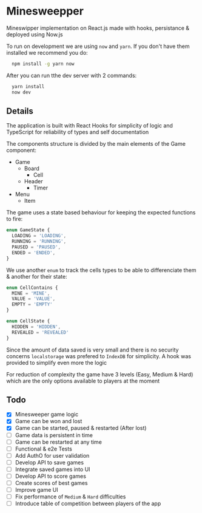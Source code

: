 # Minesweepper

Mineswipper implementation on React.js made with hooks, persistance & deployed using Now.js

To run on development we are using `now` and `yarn`. If you don't have them installed we recommend you do:
```bash
  npm install -g yarn now
```
After you can run tthe dev server with 2 commands:
```bash
  yarn install
  now dev
```
## Details

The application is built with React Hooks for simplicity of logic and TypeScript 
for reliability of types and self documentation

The components structure is divided by the main elements of the Game component:
- Game
  - Board
    - Cell
  - Header
    - Timer
- Menu
  - Item

The game uses a state based behaviour for keeping the expected functions 
to fire:

```TypeScript
enum GameState {
  LOADING = 'LOADING',
  RUNNING = 'RUNNING',
  PAUSED = 'PAUSED',
  ENDED = 'ENDED',
}
```

We use another `enum` to track the cells types to be able to differenciate
them & another for their state:

```TypeScript
enum CellContains {
  MINE = 'MINE',
  VALUE = 'VALUE',
  EMPTY = 'EMPTY'
}

enum CellState {
  HIDDEN = 'HIDDEN',
  REVEALED = 'REVEALED'
}
```

Since the amount of data saved is very small and there is no security concerns
`localstorage` was prefered to `IndexDB` for simplicity. A hook was provided 
to simplify even more the logic

For reduction of complexity the game have 3 levels (Easy, Medium & Hard) which
are the only options available to players at the moment

## Todo
- [x] Minesweeper game logic
- [x] Game can be won and lost
- [x] Game can be started, paused & restarted (After lost)
- [ ] Game data is persistent in time
- [ ] Game can be restarted at any time
- [ ] Functional & e2e Tests
- [ ] Add AuthO for user validation
- [ ] Develop API to save games
- [ ] Integrate saved games into UI
- [ ] Develop API to score games
- [ ] Create scores of best games
- [ ] Improve game UI
- [ ] Fix performance of `Medium` & `Hard` difficulties
- [ ] Introduce table of competition between players of the app